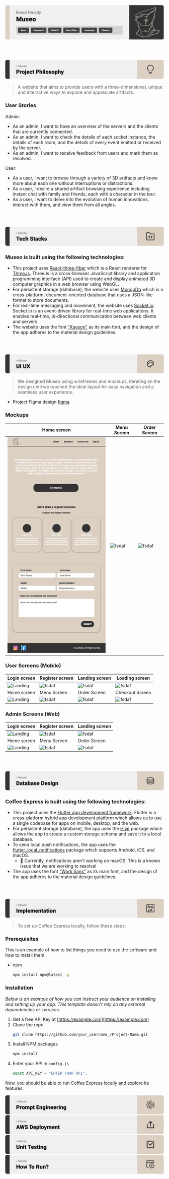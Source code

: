 <img src="./readme/title1.svg"/>

<br><br>

<!-- project philosophy -->
<img src="./readme/title2.svg"/>

> A website that aims to provide users with a three-dimensional, unique and interactive ways to explore and appreciate artifacts.

### User Stories

Admin:

- As an admin, I want to have an overview of the servers and the clients that are currently connected.
- As an admin, I want to check the details of each socket instance, the details of each room, and the details of every event emitted or received by the server.
- As an admin, I want to receive feedback from users and mark them as resolved.

User:

- As a user, I want to browse through a variety of 3D artifacts and know more about each one without interruptions or distractions.
- As a user, I desire a shared artifact browsing experience including instant chat with family and friends, each with a character in the tour.
- As a user, I want to delve into the evolution of human innovations, interact with them, and view them from all angles.

<br><br>

<!-- Tech Stacks -->
<img src="./readme/title3.svg"/>

### Museo is built using the following technologies:

- This project uses [React-three-fiber](https://docs.pmnd.rs/react-three-fiber/getting-started/introduction) which is a React renderer for [ThreeJs](https://threejs.org/docs/). ThreeJs is a cross-browser JavaScript library and application programming interface (API) used to create and display animated 3D computer graphics in a web browser using WebGL.
- For persistent storage (database), the website uses [MongoDb](https://www.mongodb.com/) which is a cross-platform, document-oriented database that uses a JSON-like format to store documents.
- For real-time messaging and movement, the website uses [Socket.io](https://socket.io/). Socket.io is an event-driven library for real-time web applications. It enables real-time, bi-directional communication between web clients and servers.
- The website uses the font ["Kavoon"](https://fonts.google.com/specimen/Kavoon) as its main font, and the design of the app adheres to the material design guidelines.

<br><br>

<!-- UI/UX -->
<img src="./readme/title4.svg"/>

> We designed Museo using wireframes and mockups, iterating on the design until we reached the ideal layout for easy navigation and a seamless user experience.

- Project Figma design [figma](https://www.figma.com/file/D1ah8vUMAvImz9FAW7y3wc/Museo?type=design&t=PzdPzF7ZU5f5jKX9-6)

### Mockups

| Home screen                                        | Menu Screen                           | Order Screen                          |
| -------------------------------------------------- | ------------------------------------- | ------------------------------------- |
| ![Landing](./readme/demo/mockups/Landing-page.png) | ![fsdaf](./readme/demo/1440x1024.png) | ![fsdaf](./readme/demo/1440x1024.png) |

### User Screens (Mobile)

| Login screen                              | Register screen                         | Landing screen                          | Loading screen                          |
| ----------------------------------------- | --------------------------------------- | --------------------------------------- | --------------------------------------- |
| ![Landing](https://placehold.co/900x1600) | ![fsdaf](https://placehold.co/900x1600) | ![fsdaf](https://placehold.co/900x1600) | ![fsdaf](https://placehold.co/900x1600) |
| Home screen                               | Menu Screen                             | Order Screen                            | Checkout Screen                         |
| ![Landing](https://placehold.co/900x1600) | ![fsdaf](https://placehold.co/900x1600) | ![fsdaf](https://placehold.co/900x1600) | ![fsdaf](https://placehold.co/900x1600) |

### Admin Screens (Web)

| Login screen                            | Register screen                       | Landing screen                        |
| --------------------------------------- | ------------------------------------- | ------------------------------------- |
| ![Landing](./readme/demo/1440x1024.png) | ![fsdaf](./readme/demo/1440x1024.png) | ![fsdaf](./readme/demo/1440x1024.png) |
| Home screen                             | Menu Screen                           | Order Screen                          |
| ![Landing](./readme/demo/1440x1024.png) | ![fsdaf](./readme/demo/1440x1024.png) | ![fsdaf](./readme/demo/1440x1024.png) |

<br><br>

<!-- Database Design -->
<img src="./readme/title5.svg"/>

### Coffee Express is built using the following technologies:

- This project uses the [Flutter app development framework](https://flutter.dev/). Flutter is a cross-platform hybrid app development platform which allows us to use a single codebase for apps on mobile, desktop, and the web.
- For persistent storage (database), the app uses the [Hive](https://hivedb.dev/) package which allows the app to create a custom storage schema and save it to a local database.
- To send local push notifications, the app uses the [flutter_local_notifications](https://pub.dev/packages/flutter_local_notifications) package which supports Android, iOS, and macOS.
  - 🚨 Currently, notifications aren't working on macOS. This is a known issue that we are working to resolve!
- The app uses the font ["Work Sans"](https://fonts.google.com/specimen/Work+Sans) as its main font, and the design of the app adheres to the material design guidelines.

<br><br>

<!-- Implementation -->
<img src="./readme/title6.svg"/>

> To set up Coffee Express locally, follow these steps:

### Prerequisites

This is an example of how to list things you need to use the software and how to install them.

- npm
  ```sh
  npm install npm@latest -g
  ```

### Installation

_Below is an example of how you can instruct your audience on installing and setting up your app. This template doesn't rely on any external dependencies or services._

1. Get a free API Key at [https://example.com](https://example.com)
2. Clone the repo
   ```sh
   git clone https://github.com/your_username_/Project-Name.git
   ```
3. Install NPM packages
   ```sh
   npm install
   ```
4. Enter your API in `config.js`
   ```js
   const API_KEY = "ENTER YOUR API";
   ```

Now, you should be able to run Coffee Express locally and explore its features.

<!-- Prompt Engineering -->
<img src="./readme/title7.svg"/>
<!-- AWS Deployment -->
<img src="./readme/title8.svg"/>
<!-- Unit Testing -->
<img src="./readme/title9.svg"/>
<!-- How to Run -->
<img src="./readme/title10.svg"/>
